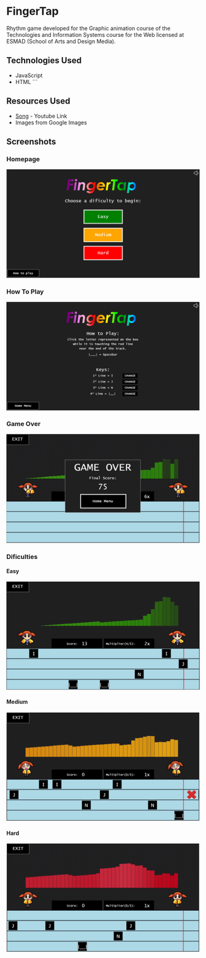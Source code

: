 # FingerTap

Rhythm game developed for the Graphic animation course of the Technologies and Information Systems course for the Web licensed at ESMAD (School of Arts and Design Media).


## Technologies Used

* JavaScript
* HTML ´´´<canvas>

## Resources Used

* [Song](https://www.youtube.com/watch?v=UBVoONryE3s) - Youtube Link
* Images from Google Images

## Screenshots

### Homepage
![Home Menu](screenshots/HomeMenu.PNG?raw=true)

### How To Play
![Home Menu](screenshots/HowToPlay.PNG?raw=true)

### Game Over
![Home Menu](screenshots/GameOver.PNG?raw=true)

### Dificulties

#### Easy
![Home Menu](screenshots/GMEasy.PNG?raw=true)

#### Medium
![Home Menu](screenshots/GMMedium.PNG?raw=true)

#### Hard
![Home Menu](screenshots/GMHard.PNG?raw=true)